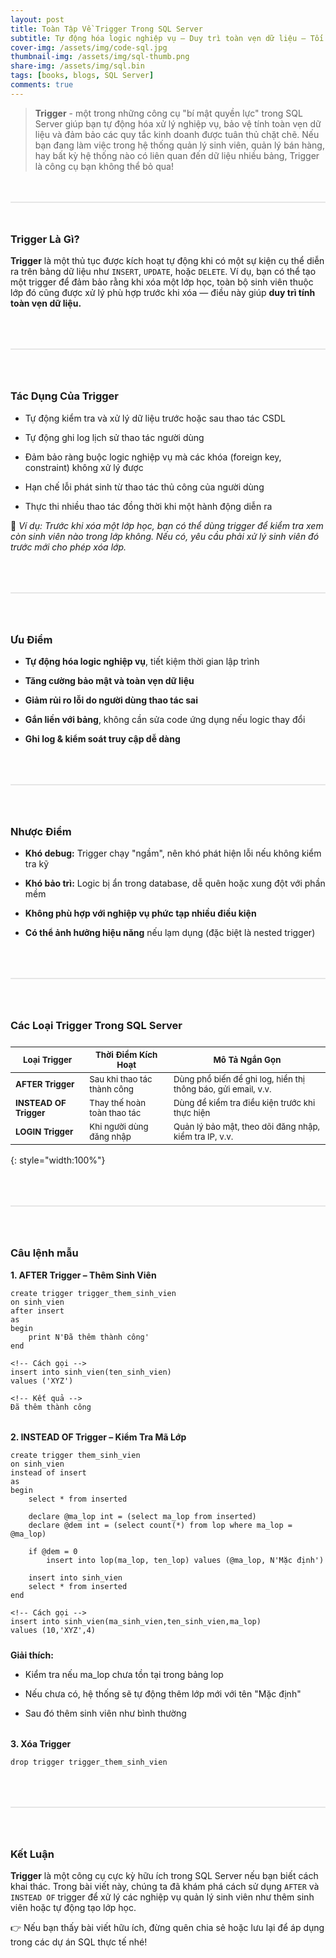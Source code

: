 ```yaml
---
layout: post
title: Toàn Tập Về Trigger Trong SQL Server
subtitle: Tự động hóa logic nghiệp vụ – Duy trì toàn vẹn dữ liệu – Tối ưu quy trình xử lý
cover-img: /assets/img/code-sql.jpg
thumbnail-img: /assets/img/sql-thumb.png
share-img: /assets/img/sql.bin
tags: [books, blogs, SQL Server]
comments: true
---
```


>**Trigger** - một trong những công cụ "bí mật quyền lực" trong SQL Server giúp bạn tự động hóa xử lý nghiệp vụ, bảo vệ tính toàn vẹn dữ liệu và đảm bảo các quy tắc kinh doanh được tuân thủ chặt chẽ.
Nếu bạn đang làm việc trong hệ thống quản lý sinh viên, quản lý bán hàng, hay bất kỳ hệ thống nào có liên quan đến dữ liệu nhiều bảng, Trigger là công cụ bạn không thể bỏ qua!

<div style="border: 1px solid #e6e6e6; margin:48px 0"></div>

### Trigger Là Gì?
**Trigger** là một thủ tục được kích hoạt tự động khi có một sự kiện cụ thể diễn ra trên bảng dữ liệu như `INSERT`, `UPDATE`, hoặc `DELETE`. Ví dụ, bạn có thể tạo một trigger để đảm bảo rằng khi xóa một lớp học, toàn bộ sinh viên thuộc lớp đó cũng được xử lý phù hợp trước khi xóa — điều này giúp **duy trì tính toàn vẹn dữ liệu.**

<div style="border: 1px solid #e6e6e6; margin:64px 0"></div>

### Tác Dụng Của Trigger

* Tự động kiểm tra và xử lý dữ liệu trước hoặc sau thao tác CSDL

* Tự động ghi log lịch sử thao tác người dùng

* Đảm bảo ràng buộc logic nghiệp vụ mà các khóa (foreign key, constraint) không xử lý được

* Hạn chế lỗi phát sinh từ thao tác thủ công của người dùng

* Thực thi nhiều thao tác đồng thời khi một hành động diễn ra

📌 _Ví dụ: Trước khi xóa một lớp học, bạn có thể dùng trigger để kiểm tra xem còn sinh viên nào trong lớp không. Nếu có, yêu cầu phải xử lý sinh viên đó trước mới cho phép xóa lớp._

<div style="border: 1px solid #e6e6e6; margin:64px 0"></div>

### Ưu Điểm
* **Tự động hóa logic nghiệp vụ**, tiết kiệm thời gian lập trình

* **Tăng cường bảo mật và toàn vẹn dữ liệu**

* **Giảm rủi ro lỗi do người dùng thao tác sai**

* **Gắn liền với bảng**, không cần sửa code ứng dụng nếu logic thay đổi

* **Ghi log & kiểm soát truy cập dễ dàng**

<div style="border: 1px solid #e6e6e6; margin:64px 0"></div>

### Nhược Điểm
* **Khó debug:** Trigger chạy "ngầm", nên khó phát hiện lỗi nếu không kiểm tra kỹ

* **Khó bảo trì:** Logic bị ẩn trong database, dễ quên hoặc xung đột với phần mềm

* **Không phù hợp với nghiệp vụ phức tạp nhiều điều kiện**

* **Có thể ảnh hưởng hiệu năng** nếu lạm dụng (đặc biệt là nested trigger)

<div style="border: 1px solid #e6e6e6; margin:64px 0"></div>

### Các Loại Trigger Trong SQL Server

<div style='margin-top:24px'></div>

| <small>**Loại Trigger**<small/>     | <small>**Thời Điểm Kích Hoạt**<small/>            | <small>**Mô Tả Ngắn Gọn**<small/>                                                 |
|----------------------|-------------------------------------|---------------------------------------------------------------------|
| <small>**AFTER Trigger**<small/>     | <small>Sau khi thao tác thành công<small/>         | <small>Dùng phổ biến để ghi log, hiển thị thông báo, gửi email, v.v.<small/>       |
| <small>**INSTEAD OF Trigger**<small/>| <small>Thay thế hoàn toàn thao tác<small/>         | <small>Dùng để kiểm tra điều kiện trước khi thực hiện<small/>                      |
| <small>**LOGIN Trigger**<small/>     | <small>Khi người dùng đăng nhập<small/>            | <small>Quản lý bảo mật, theo dõi đăng nhập, kiểm tra IP, v.v.<small/>             |
{: style="width:100%"}

<div style="border: 1px solid #e6e6e6; margin:64px 0"></div>

### Câu lệnh mẫu
**1. AFTER Trigger – Thêm Sinh Viên**
```
create trigger trigger_them_sinh_vien
on sinh_vien
after insert
as
begin
    print N'Đã thêm thành công'
end

<!-- Cách gọi -->
insert into sinh_vien(ten_sinh_vien)
values ('XYZ')

<!-- Kết quả -->
Đã thêm thành công
```
<div style="margin:32px 0"></div>

**2. INSTEAD OF Trigger – Kiểm Tra Mã Lớp**
```
create trigger them_sinh_vien
on sinh_vien
instead of insert
as
begin
    select * from inserted

    declare @ma_lop int = (select ma_lop from inserted)
    declare @dem int = (select count(*) from lop where ma_lop = @ma_lop)

    if @dem = 0
        insert into lop(ma_lop, ten_lop) values (@ma_lop, N'Mặc định')

    insert into sinh_vien 
    select * from inserted
end

<!-- Cách gọi -->
insert into sinh_vien(ma_sinh_vien,ten_sinh_vien,ma_lop)
values (10,'XYZ',4)
```
<div style="margin:24px 0"></div>

**Giải thích:**

* Kiểm tra nếu ma_lop chưa tồn tại trong bảng lop

* Nếu chưa có, hệ thống sẽ tự động thêm lớp mới với tên "Mặc định"

* Sau đó thêm sinh viên như bình thường

<div style="margin:32px 0"></div>

**3. Xóa Trigger**
```
drop trigger trigger_them_sinh_vien
```

<div style="border: 1px solid #e6e6e6; margin:64px 0"></div>

### Kết Luận
**Trigger** là một công cụ cực kỳ hữu ích trong SQL Server nếu bạn biết cách khai thác. Trong bài viết này, chúng ta đã khám phá cách sử dụng `AFTER` và `INSTEAD OF` trigger để xử lý các nghiệp vụ quản lý sinh viên như thêm sinh viên hoặc tự động tạo lớp học.

👉 Nếu bạn thấy bài viết hữu ích, đừng quên chia sẻ hoặc lưu lại để áp dụng trong các dự án SQL thực tế nhé!